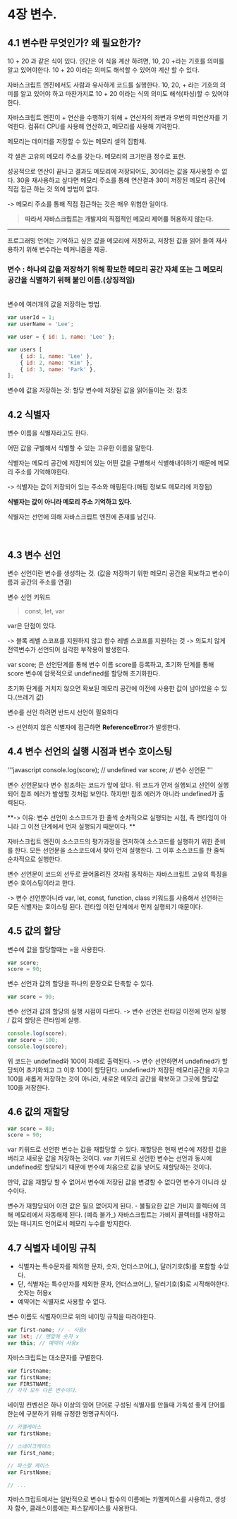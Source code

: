 # 4장 변수.

## 4.1 변수란 무엇인가? 왜 필요한가?

10 + 20 과 같은 식이 있다. 인간은 이 식을 계산 하려면, 10, 20 +라는 기호를 의미를 알고 있어야한다. 10 + 20 이라는 의미도 해석할 수 있어야 계산 할 수 있다.

자바스크립트 엔진에서도 사람과 유사하게 코드를 실행한다. 10, 20, + 라는 기호의 의미를 알고 있어야 하고 마찬가지로 10 + 20 이라는 식의 의미도 해석(파싱)할 수 있어야한다.

자바스크립트 엔진이 + 연산을 수행하기 위해 + 연산자의 좌변과 우변의 피연산자를 기억한다. 컴퓨터 CPU를 사용해 연산하고, 메모리를 사용해 기억한다.

메모리는 데이터를 저장할 수 있는 메모리 셀의 집합체.

각 셀은 고유의 메모리 주소를 갖는다. 메모리의 크기만큼 정수로 표현.

성공적으로 연산이 끝나고 결과도 메모리에 저장되어도, 30이라는 값을 재사용할 수 없다. 30을 재사용하고 싶다면 메모리 주소를 통해 연산결과 30이 저장된 메모리 공간에 직접 접근 하는 것 외에 방법이 없다.

-> 메모리 주소를 통해 직접 접근하는 것은 매우 위험한 일이다.

> **따라서 자바스크립트는 개발자의 직접적인 메모리 제어를 허용하지 않는다.**

---

프로그래밍 언어는 기억하고 싶은 값을 메모리에 저장하고, 저장된 값을 읽어 들여 재사용하기 위해 변수라는 메커니즘을 제공.

### 변수 : 하나의 값을 저장하기 위해 확보한 메모리 공간 자체 또는 그 메모리 공간을 식별하기 위해 붙인 이름.(상징적임)

<br/>
변수에 여러개의 값을 저장하는 방법.

```javascript
var userId = 1;
var userName = 'Lee';

var user = { id: 1, name: 'Lee' };

var users [
    { id: 1, name: 'Lee' },
    { id: 2, name: 'Kim' },
    { id: 3, name: 'Park' },
];
```

변수에 값을 저장하는 것: 할당
변수에 저장된 값을 읽어들이는 것: 참조

## 4.2 식별자

변수 이름을 식별자라고도 한다.

어떤 값을 구별해서 식별할 수 있는 고유한 이름을 말한다.

식별자는 메모리 공간에 저장되어 있는 어떤 값을 구별해서 식별해내야하기 때문에 메모리 주소를 기억해야한다.

-> 식별자는 값이 저장되어 있는 주소와 매핑된다.(매핑 정보도 메모리에 저장됨)

**식별자는 값이 아니라 메모리 주소 기억하고 있다.**

식별자는 선언에 의해 자바스크립트 엔진에 존재를 남긴다.

<br/>

## 4.3 변수 선언

변수 선언이란 변수를 생성하는 것.
(값을 저장하기 위한 메모리 공간을 확보하고 변수이름과 공간의 주소를 연결)

변수 선언 키워드
> const, let, var

var은 단점이 있다.

-> 블록 레벨 스코프를 지원하지 않고 함수 레벨 스코프를 지원하는 것
-> 의도치 않게 전역변수가 선언되어 심각한 부작용이 발생한다.


var score; 은 선언단계를 통해 변수 이름 score를 등록하고,
초기화 단계를 통해 score 변수에 암묵적으로 undefined를 할당해 초기화한다.

초기화 단계를 거치지 않으면 확보된 메모리 공간에 이전에 사용한 값이 남아있을 수 있다.(쓰레기 값)

변수를 선언 하려면 반드시 선언이 필요하다

-> 선언하지 않은 식별자에 접근하면 **ReferenceError**가 발생한다.


## 4.4 변수 선언의 실행 시점과 변수 호이스팅

'''javascript
console.log(score); // undefined
var score; // 변수 선언문
'''

변수 선언문보다 변수 참조하는 코드가 앞에 있다. 위 코드가 먼저 실행되고 선언이 실행되어 참조 에러가 발생할 것처럼 보인다.
하지만! 참조 에러가 아니라 undefined가 출력된다. 

**-> 이유: 변수 선언이 소스코드가 한 줄씩 순차적으로 실행되는 시점, 즉 런타임이 아니라 그 이전 단계에서 먼저 실행되기 때문이다.
**

자바스크립트 엔진이 소스코드의 평가과정을 먼저하여 소스코드를 실행하기 위한 준비를 한다. 
모든 선언문을 소스코드에서 찾아 먼저 실행한다. 그 이후 소스코드를 한 줄씩 순차적으로 실행한다.

변수 선언문이 코드의 선두로 끌어올려진 것처럼 동작하는 자바스크립트 고유의 특징을 변수 호이스팅이라고 한다.

-> 변수 선언뿐아니라 var, let, const, function, class 키워드를 사용해서 선언하는 모든 식별자는 호이스팅 된다. 런타임 이전 단계에서 먼저 실행되기 때문이다.


## 4.5 값의 할당

변수에 값을 할당할때는 =을 사용한다.

```javascript
var score;
score = 90;
```

변수 선언과 값의 할당을 하나의 문장으로 단축할 수 있다.
```javascript
var score = 90;
```

변수 선언과 값의 할당의 실행 시점이 다르다. -> 변수 선언은 런타임 이전에 먼저 실행 / 값의 할당은 런타임에 실행.

```javascript
console.log(score);
var score = 100;
console.log(score);
```

위 코드는 undefined와 100이 차례로 출력된다. -> 변수 선언하면서 undefined가 할당되어 초기화되고 그 이후 100이 할당된다.
undefined가 저장된 메모리공간을 지우고 100을 새롭게 저장하는 것이 아니라, 새로운 메모리 공간을 확보하고 그곳에 할당값 100을 저장한다.


## 4.6 값의 재할당

```javascript
var score = 80;
score = 90;
```

var 키워드로 선언한 변수는 값을 재할당할 수 있다. 재할당은 현재 변수에 저장된 값을 버리고 새로운 값을 저장하는 것이다.
var 키워드로 선언한 변수는 선언과 동시에 undefined로 할당되기 때문에 변수에 처음으로 값을 넣어도 재할당하는 것이다.

만약, 값을 재할당 할 수 없어서 변수에 저장된 값을 변경할 수 없다면 변수가 아니라 상수이다.

변수가 재할당되어 이전 값은 필요 없어지게 된다. - 불필요한 값은 가비지 콜렉터에 의해 메모리에서 자동해제 된다. (예측 불가_)
자바스크립트는 가비지 콜렉터를 내장하고 있는 매니지드 언어로서 메모리 누수를 방지한다.


## 4.7 식별자 네이밍 규칙

- 식별자는 특수문자를 제외한 문자, 숫자, 언더스코어(_), 달러기호($)를 포함할 수있다.
- 단, 식별자는 특수만자를 제외한 문자, 언더스코어(_), 달러기호($)로 시작해야한다. 숫자는 허용x
- 예약어는 식별자로 사용할 수 없다.

변수 이름도 식별자이므로 위의 네이밍 규칙을 따라야한다. 

```javascript
var first-name; // - 사용x
var 1st; // 맨앞에 숫자 x
var this; // 예약어 사용x
```

자바스크립트는 대소문자를 구별한다. 
```javascript
var firstname;
var firstName;
var FIRSTNAME;
// 각각 모두 다른 변수이다.
```

네이밍 컨벤션은 하나 이상의 영어 단어로 구성된 식별자를 만들때 가독성 좋게 단어를 한눈에 구분하기 위해 규정한 명명규칙이다.
```javascript
// 카멜케이스
var firstName;

// 스네이크케이스
var first_name;

// 파스칼 케이스
var FirstName;

// ...
```

자바스크립트에서는 일반적으로 변수나 함수의 이름에는 카멜케이스를 사용하고, 생성자 함수, 클래스이름에는 파스칼케이스를 사용한다.





























